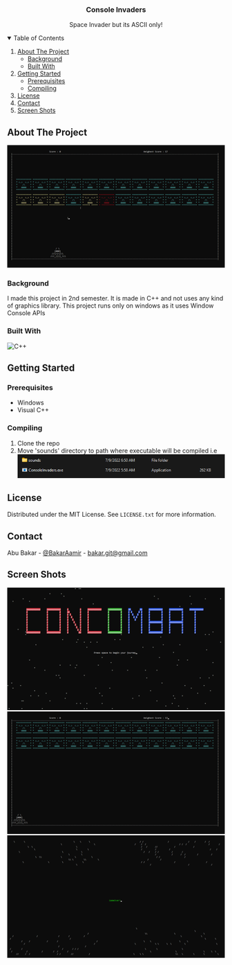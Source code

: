 <h3 align="center">Console Invaders</h3>
<p align="center">Space Invader but its ASCII only!</p>
<!-- TABLE OF CONTENTS -->
<details open>
  <summary>Table of Contents</summary>
  <ol>
    <li>
      <a href="#about-the-project">About The Project</a>
      <ul>
        <li><a href="#background">Background</a></li>
        <li><a href="#built-with">Built With</a></li>
      </ul>
    </li>
    <li>
      <a href="#getting-started">Getting Started</a>
      <ul>
        <li><a href="#prerequisites">Prerequisites</a></li>
        <li><a href="#compiling">Compiling</a></li>
      </ul>
    </li>
    <li><a href="#license">License</a></li>
    <li><a href="#contact">Contact</a></li>
    <li><a href="#screen-shots">Screen Shots</a></li>
  </ol>
</details>

## About The Project

![Project Screen Shot 3](https://github.com/bakar-git/Console-Invaders/blob/main/screen%20shots/Level1%20b.png)

### Background

I made this project in 2nd semester. It is made in C++ and not uses any kind of graphics library. This project runs only on windows as it uses Window Console APIs 

### Built With

![C++](https://img.shields.io/badge/c++-%2300599C.svg?style=for-the-badge&logo=c%2B%2B&logoColor=white)

## Getting Started

### Prerequisites

* Windows
* Visual C++

### Compiling

1. Clone the repo
2. Move 'sounds' directory to path where executable will be compiled i.e
![placing sounds directory](https://github.com/bakar-git/Console-Invaders/blob/main/screen%20shots/Sound%20Dir.png)

## License

Distributed under the MIT License. See `LICENSE.txt` for more information.

## Contact

Abu Bakar - [@BakarAamir](https://twitter.com/BakarAamir) - bakar.git@gmail.com

## Screen Shots

![Project Screen Shot 1](https://github.com/bakar-git/Console-Invaders/blob/main/screen%20shots/WelcomeScreen.png)
![Project Screen Shot 2](https://github.com/bakar-git/Console-Invaders/blob/main/screen%20shots/Level1%20a.png)
![Project Screen Shot 4](https://github.com/bakar-git/Console-Invaders/blob/main/screen%20shots/GameOver.png)
